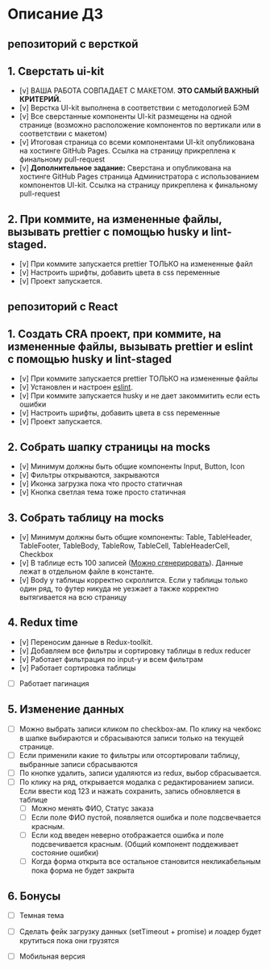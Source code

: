 # Описание ДЗ

## репозиторий с версткой

## 1. Сверстать ui-kit
  - [v] ВАША РАБОТА СОВПАДАЕТ С МАКЕТОМ. **ЭТО САМЫЙ ВАЖНЫЙ КРИТЕРИЙ.**
  - [v] Верстка UI-kit выполнена в соответствии с методологией БЭМ
  - [v] Все сверстанные компоненты UI-kit размещены на одной странице (возможно расположение компонентов по вертикали или в соответствии с макетом)
  - [v] Итоговая страница со всеми компонентами UI-kit опубликована на хостинге GitHub Pages. Ссылка на страницу прикреплена к финальному pull-request
  - [v] **Дополнительное задание:** Сверстана и опубликована на хостинге GitHub Pages страница Администратора с использованием компонентов UI-kit. Ссылка на страницу прикреплена к финальному pull-request
  
## 2. При коммите, на измененные файлы, вызывать prettier с помощью husky и lint-staged.
  - [v] При коммите запускается prettier ТОЛЬКО на измененные файл
  - [v] Настроить шрифты, добавить цвета в css переменные
  - [v] Проект запускается.

## репозиторий с React

## 1. Создать CRA проект, при коммите, на измененные файлы, вызывать prettier и eslint с помощью husky и lint-staged
  - [v] При коммите запускается prettier ТОЛЬКО на измененные файлы
  - [v] Установлен и настроен [eslint](https://www.npmjs.com/package/eslint-kit).
  - [v] При коммите запускается husky и не дает закоммитить если есть ошибки
  - [v] Настроить шрифты, добавить цвета в css переменные
  - [v] Проект запускается.

## 2. Собрать шапку страницы на mocks
  - [v] Минимум должны быть общие компоненты Input, Button, Icon
  - [v] Фильтры открываются, закрываются
  - [v] Иконка загрузка пока что просто статичная
  - [v] Кнопка светлая тема тоже просто статичная

## 3. Собрать таблицу на mocks
  - [v] Минимум должны быть общие компоненты: Table, TableHeader, TableFooter, TableBody, TableRow, TableCell, TableHeaderCell, Checkbox
  - [v] В таблице есть 100 записей ([Можно сгенерировать](https://json-generator.com/)). Данные лежат в отдельном файле в константе.
  - [v] Body у таблицы корректно скроллится. Если у таблицы только один ряд, то футер никуда не уезжает а также корректно вытягивается на всю страницу

## 4. Redux time
  - [v] Переносим данные в Redux-toolkit.
  - [v] Добавляем все фильтры и сортировку таблицы в redux reducer
  - [v] Работает фильтрация по input-у и всем фильтрам
  - [v] Работает сортировка таблицы
  - [ ] Работает пагинация

## 5. Изменение данных
  - [ ] Можно выбрать записи кликом по checkbox-ам. По клику на чекбокс в шапке выбираются и сбрасываются записи только на текущей странице.
  - [ ] Если применили какие то фильтры или отсортировали таблицу, выбранные записи сбрасываются
  - [ ] По кнопке удалить, записи удаляются из redux, выбор сбрасывается.
  - [ ] По клику на ряд, открывается модалка с редактированием записи. Если ввести код 123 и нажать сохранить, запись обновляется в таблице
      - [ ] Можно менять ФИО, Статус заказа
      - [ ] Если поле ФИО пустой, появляется ошибка и поле подсвечвается красным.
      - [ ] Если код введен неверно отображается ошибка и поле подсвечивается красным. (Общий компонент поддеживает состояние ошибки)
      - [ ] Когда форма открыта все остальное становится некликабельным пока форма не будет закрыта
      
## 6. Бонусы
  - [ ] Темная тема
  - [ ] Сделать фейк загрузку данных (setTimeout + promise) и лоадер будет крутиться пока они грузятся
  - [ ] Мобильная версия


